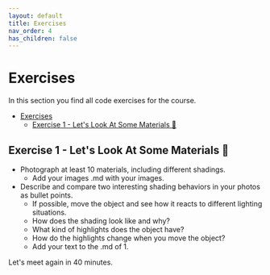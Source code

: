 ```yaml
---
layout: default
title: Exercises
nav_order: 4
has_children: false
---
```


# Exercises

In this section you find all code exercises for the course.

* [Exercises](#exercises)
    * [Exercise 1 - Let's Look At Some Materials  🔎](#exercise-1---lets-look-at-some-materials--)

## Exercise 1 - Let's Look At Some Materials  🔎

* Photograph at least 10 materials, including different shadings.
    * Add your images .md with your images.
* Describe and compare two interesting shading behaviors in your photos as bullet points.
    * If possible, move the object and see how it reacts to different lighting situations. 
    * How does the shading look like and why?
    * What kind of highlights does the object have?
    * How do the highlights change when you move the object?
    * Add your text to the .md of 1.


Let's meet again in 40 minutes.

